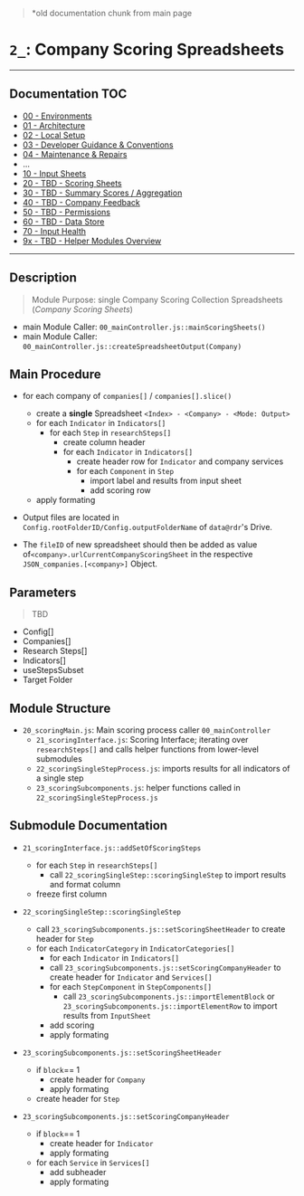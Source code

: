 > *old documentation chunk from main page

# `2_`: Company Scoring Spreadsheets

---

## Documentation TOC

+ [00 - Environments](00-environment.md)
+ [01 - Architecture](01-architecture.md)
+ [02 - Local Setup](02-setup.md)
+ [03 - Developer Guidance & Conventions](03-guidance-conventions.md)
+ [04 - Maintenance & Repairs](04-maintenance.md)
+ ...
+ [10 - Input Sheets](10-input-sheets-main.md)
+ [20 - TBD - Scoring Sheets](20-scoring-sheets-main.md)
+ [30 - TBD - Summary Scores / Aggregation](#)
+ [40 - TBD - Company Feedback](#)
+ [50 - TBD - Permissions](50_permissions-main.md)
+ [60 - TBD - Data Store](60-data-store-main.md)
+ [70 - Input Health](70-input-health.md)
+ [9x - TBD - Helper Modules Overview](90-helper-function.md)

---

## Description

> Module Purpose: single Company Scoring Collection Spreadsheets (*Company Scoring Sheets*)

+ main Module Caller: `00_mainController.js::mainScoringSheets()`
+ main Module Caller: `00_mainController.js::createSpreadsheetOutput(Company)`


## Main Procedure

+ for each company of `companies[]` / `companies[].slice()`
    + create a **single** Spreadsheet `<Index> - <Company> - <Mode: Output>`
    + for each `Indicator` in `Indicators[]`
        + for each `Step` in `researchSteps[]`
            + create column header
            + for each `Indicator` in `Indicators[]`
                + create header row for `Indicator` and company services
                + for each `Component` in `Step`
                    + import label and results from input sheet
                    + add scoring row
    + apply formating


+ Output files are located in `Config.rootFolderID/Config.outputFolderName` of `data@rdr`'s Drive.
+ The `fileID` of new spreadsheet should then be added as value of`<company>.urlCurrentCompanyScoringSheet` in the respective `JSON_companies.[<company>]` Object.

## Parameters

> TBD

+ Config[]
+ Companies[]
+ Research Steps[]
+ Indicators[]
+ useStepsSubset
+ Target Folder 


## Module Structure

+ `20_scoringMain.js`: Main scoring process caller `00_mainController`
    + `21_scoringInterface.js`: Scoring Interface; iterating over `researchSteps[]` and calls helper functions from lower-level submodules
    + `22_scoringSingleStepProcess.js`: imports results for all indicators of a single step
    + `23_scoringSubcomponents.js`: helper functions called in `22_scoringSingleStepProcess.js`


## Submodule Documentation

+ `21_scoringInterface.js::addSetOfScoringSteps`
    + for each `Step` in `researchSteps[]`
        + call `22_scoringSingleStep::scoringSingleStep` to import results and format column
    + freeze first column

+ `22_scoringSingleStep::scoringSingleStep`
    + call `23_scoringSubcomponents.js::setScoringSheetHeader` to create header for `Step`
    + for each `IndicatorCategory` in `IndicatorCategories[]`
        + for each `Indicator` in `Indicators[]`
        +  call `23_scoringSubcomponents.js::setScoringCompanyHeader` to create header for `Indicator` and `Services[]`
        + for each `StepComponent` in `StepComponents[]`
            + call `23_scoringSubcomponents.js::importElementBlock` or `23_scoringSubcomponents.js::importElementRow` to import results from `InputSheet`
        + add scoring
        + apply formating

+ `23_scoringSubcomponents.js::setScoringSheetHeader`
    + if `block`== 1
        + create header for `Company`
        + apply formating
    + create header for `Step`

+ `23_scoringSubcomponents.js::setScoringCompanyHeader`
    + if `block`== 1
        + create header for `Indicator`
        + apply formating
    + for each `Service` in `Services[]`
        + add subheader
        + apply formating

